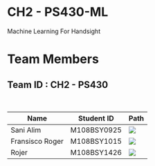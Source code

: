 # CH2 - PS430-ML
Machine Learning For Handsight

# Team Members

## Team ID : CH2 - PS430

<br>

| Name                       | Student ID  | Path                |
| -------------------------- | ----------  | ------------------- |
| Sani Alim                  | M108BSY0925 | <a href="https://www.linkedin.com/in/sani-alim-a262a1221/"><img src="https://img.shields.io/badge/LinkedIn-0077B5?style=for-the-badge&logo=linkedin&logoColor=white" /></a>    |
| Fransisco Roger            | M108BSY1015 | <a href="https://www.linkedin.com/in/fransisco-roger-476020195/"><img src="https://img.shields.io/badge/LinkedIn-0077B5?style=for-the-badge&logo=linkedin&logoColor=white" /></a>    |
| Rojer                      | M108BSY1426 | <a href="https://www.linkedin.com/in/rojer-2a915a296/"><img src="https://img.shields.io/badge/LinkedIn-0077B5?style=for-the-badge&logo=linkedin&logoColor=white" /></a>    |


<br>

